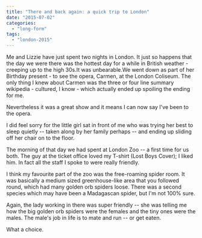 ```yaml
---
title: "There and back again: a quick trip to London"
date: "2015-07-02"
categories: 
  - "long-form"
tags: 
  - "london-2015"
---
```


Me and Lizzie have just spent two nights in London. It just so happens that the day we were there was the hottest day for a while in British weather - creeping up to the high 30s.It was unbearable.We went down as part of her Birthday present - to see the opera, Carmen, at the London Coliseum. The only thing I knew about Carmen was the three or four line summary wikipedia - cultured, I know - which actually ended up spoiling the ending for me.

Nevertheless it was a great show and it means I can now say I've been to the opera.

I did feel sorry for the little girl sat in front of me who was trying her best to sleep quietly -- taken along by her family perhaps -- and ending up sliding off her chair on to the floor.

The morning of that day we had spent at London Zoo -- a first time for us both. The guy at the ticket office loved my T-shirt (Lost Boys Cover); I liked him. In fact all the staff I spoke to were really friendly.

I think my favourite part of the zoo was the free-roaming spider room. It was basically a medium sized greenhouse-like area that you followed round, which had many golden orb spiders loose. There was a second species which may have been a Madagascan spider, but I'm not 100% sure.

Again, the lady working in there was super friendly -- she was telling me how the big golden orb spiders were the females and the tiny ones were the males. The male's job in life is to mate and run -- or get eaten.

What a choice.
